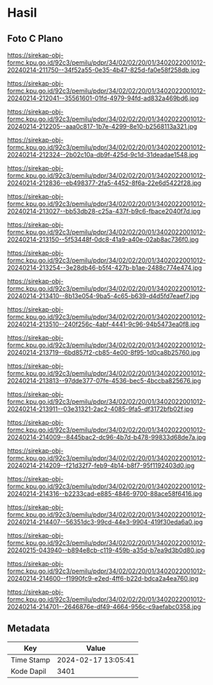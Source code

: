 # Hasil

## Foto C Plano

https://sirekap-obj-formc.kpu.go.id/92c3/pemilu/pdpr/34/02/02/20/01/3402022001012-20240214-211750--34f52a55-0e35-4b47-825d-fa0e58f258db.jpg

https://sirekap-obj-formc.kpu.go.id/92c3/pemilu/pdpr/34/02/02/20/01/3402022001012-20240214-212041--35561601-01fd-4979-94fd-ad832a469bd6.jpg

https://sirekap-obj-formc.kpu.go.id/92c3/pemilu/pdpr/34/02/02/20/01/3402022001012-20240214-212205--aaa0c817-1b7e-4299-8e10-b2568113a321.jpg

https://sirekap-obj-formc.kpu.go.id/92c3/pemilu/pdpr/34/02/02/20/01/3402022001012-20240214-212324--2b02c10a-db9f-425d-9c1d-31deadae1548.jpg

https://sirekap-obj-formc.kpu.go.id/92c3/pemilu/pdpr/34/02/02/20/01/3402022001012-20240214-212836--eb498377-2fa5-4452-8f6a-22e6d5422f28.jpg

https://sirekap-obj-formc.kpu.go.id/92c3/pemilu/pdpr/34/02/02/20/01/3402022001012-20240214-213027--bb53db28-c25a-437f-b9c6-fbace2040f7d.jpg

https://sirekap-obj-formc.kpu.go.id/92c3/pemilu/pdpr/34/02/02/20/01/3402022001012-20240214-213150--5f53448f-0dc8-41a9-a40e-02ab8ac736f0.jpg

https://sirekap-obj-formc.kpu.go.id/92c3/pemilu/pdpr/34/02/02/20/01/3402022001012-20240214-213254--3e28db46-b5f4-427b-b1ae-2488c774e474.jpg

https://sirekap-obj-formc.kpu.go.id/92c3/pemilu/pdpr/34/02/02/20/01/3402022001012-20240214-213410--8b13e054-9ba5-4c65-b639-d4d5fd7eaef7.jpg

https://sirekap-obj-formc.kpu.go.id/92c3/pemilu/pdpr/34/02/02/20/01/3402022001012-20240214-213510--240f256c-4abf-4441-9c96-94b5473ea0f8.jpg

https://sirekap-obj-formc.kpu.go.id/92c3/pemilu/pdpr/34/02/02/20/01/3402022001012-20240214-213719--6bd857f2-cb85-4e00-8f95-1d0ca8b25760.jpg

https://sirekap-obj-formc.kpu.go.id/92c3/pemilu/pdpr/34/02/02/20/01/3402022001012-20240214-213813--97dde377-07fe-4536-bec5-4bccba825676.jpg

https://sirekap-obj-formc.kpu.go.id/92c3/pemilu/pdpr/34/02/02/20/01/3402022001012-20240214-213911--03e31321-2ac2-4085-9fa5-df3172bfb02f.jpg

https://sirekap-obj-formc.kpu.go.id/92c3/pemilu/pdpr/34/02/02/20/01/3402022001012-20240214-214009--8445bac2-dc96-4b7d-b478-99833d68de7a.jpg

https://sirekap-obj-formc.kpu.go.id/92c3/pemilu/pdpr/34/02/02/20/01/3402022001012-20240214-214209--f21d32f7-feb9-4b14-b8f7-95f1192403d0.jpg

https://sirekap-obj-formc.kpu.go.id/92c3/pemilu/pdpr/34/02/02/20/01/3402022001012-20240214-214316--b2233cad-e885-4846-9700-88ace58f6416.jpg

https://sirekap-obj-formc.kpu.go.id/92c3/pemilu/pdpr/34/02/02/20/01/3402022001012-20240214-214407--56351dc3-99cd-44e3-9904-419f30eda6a0.jpg

https://sirekap-obj-formc.kpu.go.id/92c3/pemilu/pdpr/34/02/02/20/01/3402022001012-20240215-043940--b894e8cb-c119-459b-a35d-b7ea9d3b0d80.jpg

https://sirekap-obj-formc.kpu.go.id/92c3/pemilu/pdpr/34/02/02/20/01/3402022001012-20240214-214600--f1990fc9-e2ed-4ff6-b22d-bdca2a4ea760.jpg

https://sirekap-obj-formc.kpu.go.id/92c3/pemilu/pdpr/34/02/02/20/01/3402022001012-20240214-214701--2646876e-df49-4664-956c-c9aefabc0358.jpg


## Metadata

| Key        | Value               |
| ---------- | ------------------- |
| Time Stamp | 2024-02-17 13:05:41 |
| Kode Dapil | 3401                |



